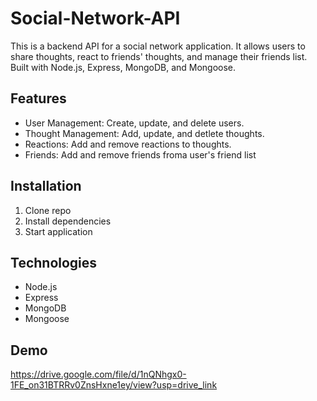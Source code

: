 # Social-Network-API

This is a backend API for a social network application. It allows users to share thoughts, react to friends' thoughts, and manage their friends list. Built with Node.js, Express, MongoDB, and Mongoose.

## Features

- User Management: Create, update, and delete users.
- Thought Management: Add, update, and detlete thoughts.
- Reactions: Add and remove reactions to thoughts.
- Friends: Add and remove friends froma user's friend list

## Installation

1. Clone repo
2. Install dependencies
3. Start application

## Technologies
- Node.js
- Express
- MongoDB
- Mongoose

## Demo

https://drive.google.com/file/d/1nQNhgx0-1FE_on31BTRRv0ZnsHxne1ey/view?usp=drive_link